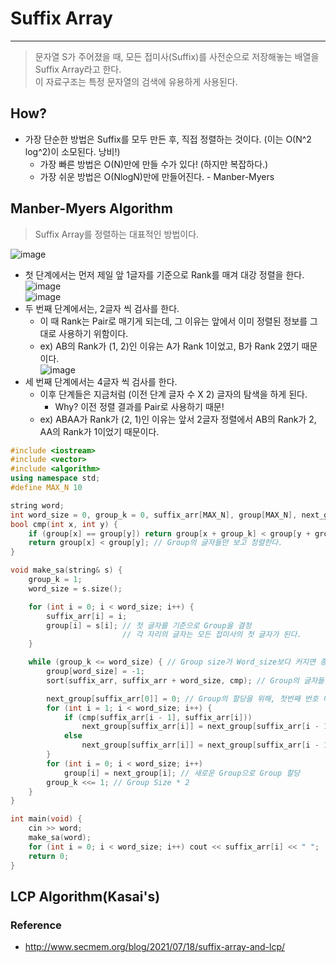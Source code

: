 # Suffix Array
---
> 문자열 S가 주어졌을 때, 모든 접미사(Suffix)를 사전순으로 저장해놓는 배열을 Suffix Array라고 한다.  
> 이 자료구조는 특정 문자열의 검색에 유용하게 사용된다.  

## How?
- 가장 단순한 방법은 Suffix를 모두 만든 후, 직접 정렬하는 것이다. (이는 O(N^2 log^2)이 소모된다. 낭비!)
  - 가장 빠른 방법은 O(N)만에 만들 수가 있다! (하지만 복잡하다.)
  - 가장 쉬운 방법은 O(NlogN)만에 만들어진다. - Manber-Myers

## Manber-Myers Algorithm
> Suffix Array를 정렬하는 대표적인 방법이다.  

![image](https://user-images.githubusercontent.com/71700079/173976407-9302e336-7fbb-4ceb-97e2-76ce51606bd9.png)   
- 첫 단계에서는 먼저 제일 앞 1글자를 기준으로 Rank를 매겨 대강 정렬을 한다.  
![image](https://user-images.githubusercontent.com/71700079/173976593-b9ae9598-b783-45a7-8220-c1b9d948188a.png)  
![image](https://user-images.githubusercontent.com/71700079/173976728-20ea9c8e-8c49-4422-9222-d35337302137.png)  
- 두 번째 단계에서는, 2글자 씩 검사를 한다.
  - 이 때 Rank는 Pair로 매기게 되는데, 그 이유는 앞에서 이미 정렬된 정보를 그대로 사용하기 위함이다.
  - ex) AB의 Rank가 (1, 2)인 이유는 A가 Rank 1이었고, B가 Rank 2였기 때문이다.  
![image](https://user-images.githubusercontent.com/71700079/173976754-05084523-19ea-47e8-b78f-fa31082c84ba.png)  
- 세 번째 단계에서는 4글자 씩 검사를 한다.
  - 이후 단계들은 지금처럼 (이전 단계 글자 수 X 2) 글자의 탐색을 하게 된다.
    - Why? 이전 정렬 결과를 Pair로 사용하기 때문!
  - ex) ABAA가 Rank가 (2, 1)인 이유는 앞서 2글자 정렬에서 AB의 Rank가 2, AA의 Rank가 1이었기 때문이다.

```C++
#include <iostream>
#include <vector>
#include <algorithm>
using namespace std;
#define MAX_N 10

string word;
int word_size = 0, group_k = 0, suffix_arr[MAX_N], group[MAX_N], next_group[MAX_N];
bool cmp(int x, int y) {
	if (group[x] == group[y]) return group[x + group_k] < group[y + group_k];
	return group[x] < group[y]; // Group의 글자들만 보고 정렬한다.
}

void make_sa(string& s) {
	group_k = 1;
	word_size = s.size();

	for (int i = 0; i < word_size; i++) {
		suffix_arr[i] = i;
		group[i] = s[i]; // 첫 글자를 기준으로 Group을 결정
						 // 각 자리의 글자는 모든 접미사의 첫 글자가 된다.
	}

	while (group_k <= word_size) { // Group size가 Word_size보다 커지면 종료. ( 1, 2, 4, 8...)
		group[word_size] = -1;
		sort(suffix_arr, suffix_arr + word_size, cmp); // Group의 글자들을 기준으로 정렬

		next_group[suffix_arr[0]] = 0; // Group의 할당을 위해, 첫번째 번호 배정
		for (int i = 1; i < word_size; i++) {
			if (cmp(suffix_arr[i - 1], suffix_arr[i]))
				next_group[suffix_arr[i]] = next_group[suffix_arr[i - 1]] + 1; // Group이 다르면 (다른 글자) 다음 Group
			else
				next_group[suffix_arr[i]] = next_group[suffix_arr[i - 1]]; // Group이 같으면 (같은 글자) 번호 그대로
		}
		for (int i = 0; i < word_size; i++)
			group[i] = next_group[i]; // 새로운 Group으로 Group 할당
		group_k <<= 1; // Group Size * 2
	}
}

int main(void) {
	cin >> word;
	make_sa(word);
	for (int i = 0; i < word_size; i++) cout << suffix_arr[i] << " ";
	return 0;
}
```

## LCP Algorithm(Kasai's)


### Reference
- http://www.secmem.org/blog/2021/07/18/suffix-array-and-lcp/
